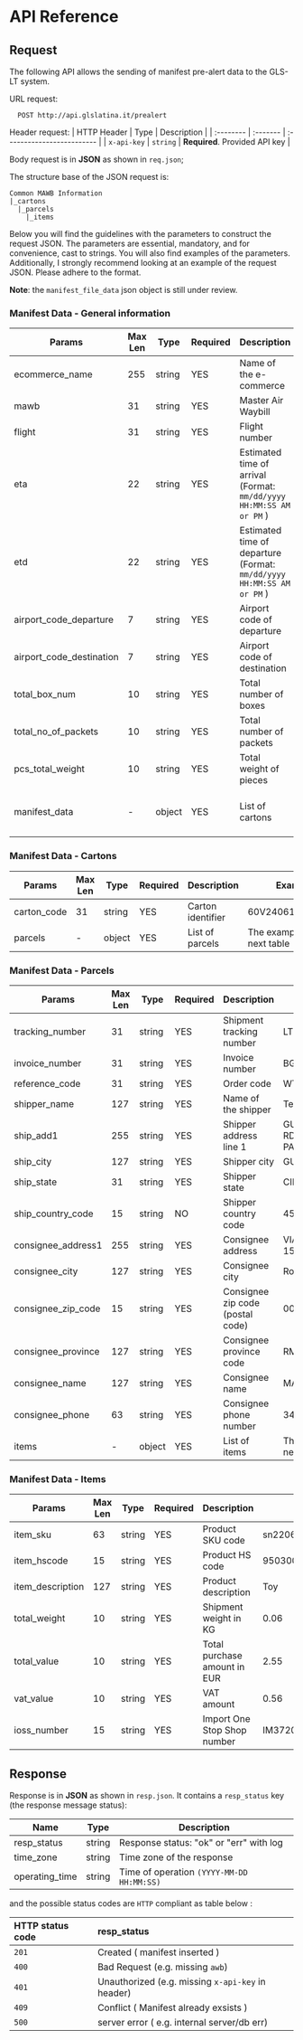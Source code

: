 # API Reference

## Request 
The following API allows the sending of manifest pre-alert data to the GLS-LT system.  

URL request:

```http
  POST http://api.glslatina.it/prealert
```

Header request:
| HTTP Header | Type     | Description                |
| :-------- | :------- | :------------------------- |
| `x-api-key` | `string` | **Required**. Provided API key |

Body request is in **JSON** as shown in  `req.json`;  

The structure base of the JSON request is:

```
Common MAWB Information
|_cartons
  |_parcels
    |_items
```

Below you will find the guidelines with the parameters to construct the request JSON. The parameters are essential, mandatory, and for convenience, cast to strings. You will also find examples of the parameters. Additionally, I strongly recommend looking at an example of the request JSON. Please adhere to the format.

**Note**: the `manifest_file_data` json object is still under review.

### Manifest Data - General information

| Params                  | Max Len | Type   | Required | Description                       | Example                      |
|-------------------------|---------|--------|----------|-----------------------------------|------------------------------|
| ecommerce_name          | 255     | string | YES      | Name of the e-commerce            | TEMU                         |
| mawb                    | 31      | string | YES      | Master Air Waybill                | 112-13492135                 |
| flight                  | 31      | string | YES      | Flight number                     | QR8941                       |
| eta                     | 22      | string | YES      | Estimated time of arrival (Format: `mm/dd/yyyy HH:MM:SS AM or PM` )| 12/04/2022 2:00:00 PM|
| etd                     | 22      | string | YES      | Estimated time of departure (Format: `mm/dd/yyyy HH:MM:SS AM or PM` )| 12/03/2022 4:00:00 AM|
| airport_code_departure  | 7       | string | YES      | Airport code of departure         | FCO                          |
| airport_code_destination| 7       | string | YES      | Airport code of destination       | CAN                          |
| total_box_num           | 10      | string | YES      | Total number of boxes             | 104                          |
| total_no_of_packets     | 10      | string | YES      | Total number of packets           | 2843                         |
| pcs_total_weight        | 10      | string | YES      | Total weight of pieces            | 2156                         |
| manifest_data           | -       | object | YES      | List of cartons                   | The example is in the Next table|

### Manifest Data - Cartons

| Params         | Max Len | Type   | Required | Description                       | Example                      |
|----------------|---------|--------|----------|-----------------------------------|------------------------------|
| carton_code    | 31      | string | YES      | Carton identifier                 | 60V2406160623802             |
| parcels        | -       | object | YES      | List of parcels                   | The example is in the next table|


### Manifest Data - Parcels

| Params            | Max Len | Type   | Required | Description                              | Example                    |
|-------------------|---------|--------|----------|------------------------------------------|----------------------------|
| tracking_number   | 31      | string | YES      | Shipment tracking number                 | LT621783955                |
| invoice_number    | 31      | string | YES      | Invoice number                           | BG2211281004925            |
| reference_code    | 31      | string | YES      | Order code                               | WT2233301256001846         |
| shipper_name      | 127     | string | YES      | Name of the shipper                      | TechShop Ltd               |
| ship_add1         | 255     | string | YES      | Shipper address line 1                   | GUANGX HONG MAIN RD NANCUN TOWN PANYU DTRC N6 |
| ship_city         | 127     | string | YES      | Shipper city                             | GUANGZHOU                    |
| ship_state        | 31      | string | YES      | Shipper state                            | CINA                         |
| ship_country_code | 15      | string | NO       | Shipper country code                     | 455444                       |
| consignee_address1| 255     | string | YES      | Consignee address                        | VIA MATTIA BATTISTINI, 15    |
| consignee_city    | 127     | string | YES      | Consignee city                           | Roma                         |
| consignee_zip_code| 15      | string | YES      | Consignee zip code (postal code)         | 00168                        |
| consignee_province| 127     | string | YES      | Consignee province code                  | RM                           |
| consignee_name    | 127     | string | YES      | Consignee name                           | MARIO ROSSI                  |
| consignee_phone   | 63      | string | YES      | Consignee phone number                   | 3402737104                   |
| items             | -       | object | YES      | List of items                            | The example is in the next table|

### Manifest Data - Items

| Params            | Max Len | Type   | Required | Description                              | Example                    |
|-------------------|---------|--------|----------|------------------------------------------|----------------------------|
| item_sku          | 63      | string | YES      | Product SKU code                         | sn2206205570377382         |
| item_hscode       | 15      | string | YES      | Product HS code                          | 950300                     |
| item_description  | 127     | string | YES      | Product description                      | Toy                        |
| total_weight      | 10      | string | YES      | Shipment weight in KG                    | 0.06                       |
| total_value       | 10      | string | YES      | Total purchase amount in EUR             | 2.55                       |
| vat_value         | 10      | string | YES      | VAT amount                               | 0.56                       |
| ioss_number       | 15      | string | YES      | Import One Stop Shop number              | IM3720013929               |


## Response

Response is in **JSON** as shown in  `resp.json`. It contains a `resp_status` key (the response message status):

| Name            | Type   | Description                        |
|-----------------|--------|------------------------------------|
| resp_status     | string | Response status: "ok" or "err" with log    |
| time_zone       | string | Time zone of the response          |
| operating_time  | string | Time of operation `(YYYY-MM-DD HH:MM:SS)` |

and the possible status codes are `HTTP` compliant as table below :  

| HTTP status code | resp_status                |
| :-------- | :------------------------- |
| `201` | Created ( manifest inserted ) |
| `400` | Bad Request (e.g. missing `awb`) |
| `401` | Unauthorized (e.g. missing `x-api-key` in header) |
| `409` | Conflict ( Manifest already exsists )|
| `500` | server error ( e.g. internal server/db err) |
